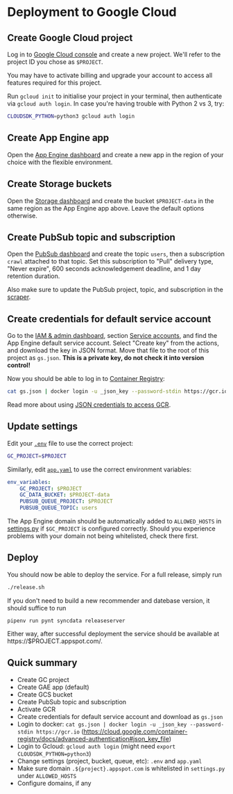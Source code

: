 # Deployment to Google Cloud

## Create Google Cloud project

Log in to [Google Cloud console](https://console.cloud.google.com) and create a
new project. We'll refer to the project ID you chose as `$PROJECT`.

You may have to activate billing and upgrade your account to access all features
required for this project.

Run `gcloud init` to initialise your project in your terminal, then authenticate
via `gcloud auth login`. In case you're having trouble with Python 2 vs 3, try:

```bash
CLOUDSDK_PYTHON=python3 gcloud auth login
```

## Create App Engine app

Open the [App Engine dashboard](https://console.cloud.google.com/appengine) and
create a new app in the region of your choice with the flexible environment.

## Create Storage buckets

Open the [Storage dashboard](https://console.cloud.google.com/storage) and
create the bucket `$PROJECT-data` in the same region as the App Engine app
above. Leave the default options otherwise.

## Create PubSub topic and subscription

Open the [PubSub dashboard](https://console.cloud.google.com/cloudpubsub) and
create the topic `users`, then a subscription `crawl` attached to that topic.
Set this subscription to "Pull" delivery type, "Never expire", 600 seconds
acknowledgement deadline, and 1 day retention duration.

Also make sure to update the PubSub project, topic, and subscription in the
[scraper](https://gitlab.com/recommend.games/board-game-scraper/blob/master/.env.example).

## Create credentials for default service account

Go to the [IAM & admin dashboard](https://console.cloud.google.com/iam-admin),
section [Service accounts](https://console.cloud.google.com/iam-admin/serviceaccounts),
and find the App Engine default service account. Select "Create key" from the
actions, and download the key in JSON format. Move that file to the root of this
project as `gs.json`. **This is a private key, do not check it into version
control!**

Now you should be able to log in to [Container Registry](https://console.cloud.google.com/gcr):

```bash
cat gs.json | docker login -u _json_key --password-stdin https://gcr.io
```

Read more about using [JSON credentials to access GCR](https://cloud.google.com/container-registry/docs/advanced-authentication#json_key_file).

## Update settings

Edit your [`.env`](.env.example) file to use the correct project:

```bash
GC_PROJECT=$PROJECT
```

Similarly, edit [`app.yaml`](app.yaml) to use the correct environment variables:

```yaml
env_variables:
    GC_PROJECT: $PROJECT
    GC_DATA_BUCKET: $PROJECT-data
    PUBSUB_QUEUE_PROJECT: $PROJECT
    PUBSUB_QUEUE_TOPIC: users
```

The App Engine domain should be automatically added to `ALLOWED_HOSTS` in
[settings.py](ludoj/settings.py) if `$GC_PROJECT` is configured correctly.
Should you experience problems with your domain not being whitelisted, check
there first.

## Deploy

You should now be able to deploy the service. For a full release, simply run

```bash
./release.sh
```

If you don't need to build a new recommender and datebase version, it should
suffice to run

```
pipenv run pynt syncdata releaseserver
```

Either way, after successful deployment the service should be available at
https://$PROJECT.appspot.com/.

## Quick summary

* Create GC project
* Create GAE app (default)
* Create GCS bucket
* Create PubSub topic and subscription
* Activate GCR
* Create credentials for default service account and download as `gs.json`
* Login to docker: `cat gs.json | docker login -u _json_key --password-stdin https://gcr.io` (https://cloud.google.com/container-registry/docs/advanced-authentication#json_key_file)
* Login to Gcloud: `gcloud auth login` (might need `export CLOUDSDK_PYTHON=python3`)
* Change settings (project, bucket, queue, etc): `.env` and `app.yaml`
* Make sure domain `.${project}.appspot.com` is whitelisted in `settings.py` under `ALLOWED_HOSTS`
* Configure domains, if any
